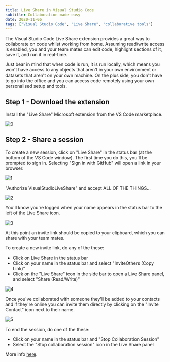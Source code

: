 ```yaml
---
title: Live Share in Visual Studio Code
subtitle: Collaboration made easy
date: 2020-11-06
tags: ["Visual Studio Code", "Live Share", "collaborative tools"]
---
```


The Visual Studio Code Live Share extension provides a great way to collaborate on code whilst working from home. Assuming read/write access is enabled, you and your team mates can edit code, highlight sections of it, save it, and run it in real-time.

Just bear in mind that when code is run, it is run locally, which means you won't have access to any objects that aren't in your own environment or datasets that aren't on your own machine. On the plus side, you don't have to go into the office and you can access code remotely using your own personalised setup and tools.

## Step 1 - Download the extension

Install the "Live Share" Microsoft extension from the VS Code marketplace.

![0](/vscode_liveshare/1_extension.png)

## Step 2 - Share a session

To create a new session, click on "Live Share" in the status bar (at the bottom of the VS Code window). The first time you do this, you'll be prompted to sign in. Selecting "Sign in with GitHub" will open a link in your browser.

![1](/vscode_liveshare/2_signin.png)

"Authorize VisualStudioLiveShare" and accept ALL OF THE THINGS...

![2](/vscode_liveshare/3_authorize.png)

You'll know you're logged when your name appears in the status bar to the left of the Live Share icon.

![3](/vscode_liveshare/4_bottom.png)

At this point an invite link should be copied to your clipboard, which you can share with your team mates.

To create a new invite link, do any of the these:

* Click on Live Share in the status bar
* Click on your name in the status bar and select "InviteOthers (Copy Link)"
* Click on the "Live Share" icon in the side bar to open a Live Share panel, and select "Share (Read/Write)"

![4](/vscode_liveshare/5_panel.png)

Once you've collaborated with someone they'll be added to your contacts and if they're online you can invite them directly by clicking on the "Invite Contact" icon next to their name.

![5](/vscode_liveshare/6_contacts.png)

To end the session, do one of the these:

* Click on your name in the status bar and "Stop Collaboration Session"
* Select the "Stop collaboration session" icon in the Live Share panel

More info [here](https://docs.microsoft.com/en-us/visualstudio/liveshare/use/vscode).
